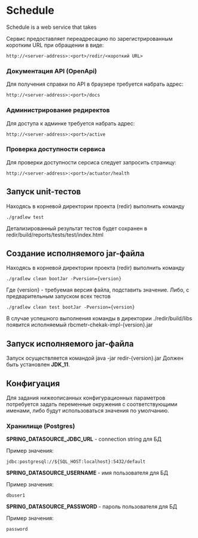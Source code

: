 # Schedule

Schedule is a web service that takes 

Сервис предоставляет переадресацию по зарегистрированным коротким URL при обращении в виде:

```
http://<server-address>:<port>/redir/<короткий URL>
```

### Документация API (OpenApi)

Для получения справки по API в браузере требуется набрать адрес:

```
http://<server-address>:<port>/docs
```

### Администрирование редиректов

Для доступа к админке требуется набрать адрес:

```
http://<server-address>:<port>/active
```
### Проверка доступности сервиса

Для проверки доступности серсиса следует запросить страницу:
```
http://<server-address>:<port>/actuator/health
```
## Запуск unit-тестов
Находясь в корневой директории проекта (redir) выполнить команду
```
./gradlew test
```
Детализированный результат тестов будет сохранен в redir/build/reports/tests/test/index.html

## Создание исполняемого jar-файла
Находясь в корневой директории проекта (redir) выполнить команду
```
./gradlew clean bootJar -Pversion={version}
```
Где {version} - требуемая версия файла, подставить значение.
Либо, с предварительным запуском всех тестов
```
./gradlew clean test bootJar -Pversion={version}
```
В случае успешного выполнения команды в директории ./redir/build/libs появится исполняемый rbcmetr-chekak-impl-{version}.jar

## Запуск исполняемого jar-файла
Запуск осуществляется командой java -jar redir-{version}.jar
Должен быть установлен **JDK_11**.

## Конфигуация
Для задания нижеописанных конфигурационных параметров потребуется задать переменные окружения с соответствующими именами, либо будут использоваться значения по умолчанию.

### Хранилище (Postgres)
**SPRING_DATASOURCE_JDBC_URL** - connection string для БД

Пример значения:
```
jdbc:postgresql://${SQL_HOST:localhost}:5432/default
```

**SPRING_DATASOURCE_USERNAME** - имя пользователя для БД

Пример значения:
```
dbuser1
```

**SPRING_DATASOURCE_PASSWORD** - пароль пользователя для БД

Пример значения:
```
password
```


